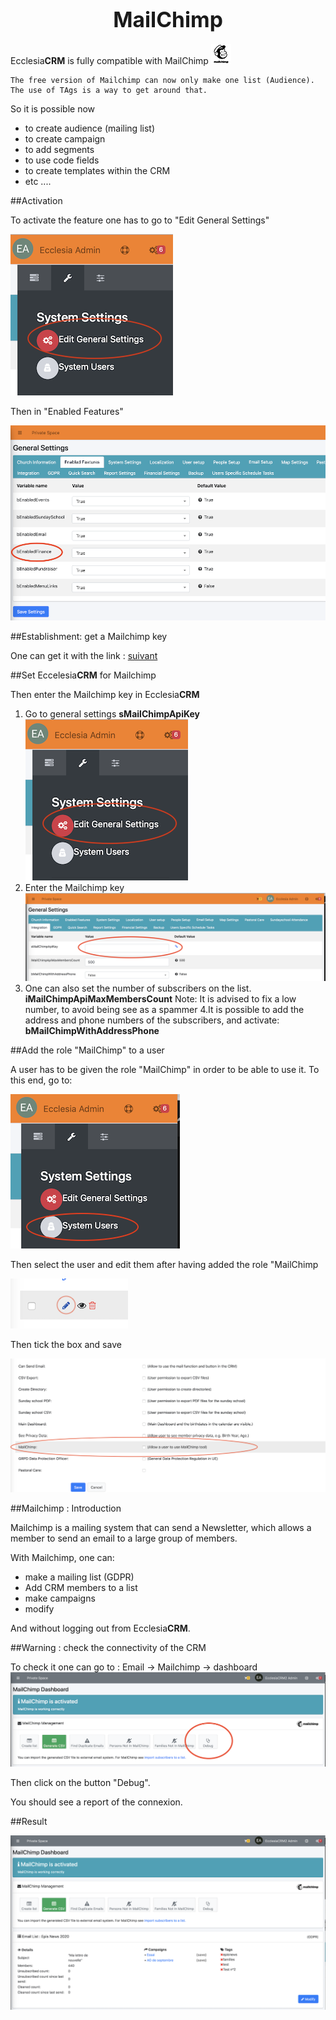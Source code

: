 
# <center><big>MailChimp</big></center>

Ecclesia**CRM** is fully compatible with MailChimp ![Screenshot](../../img/mailchimp/Mailchimp.png)

```
The free version of Mailchimp can now only make one list (Audience).
The use of TAgs is a way to get around that.
```

So it is possible now

- to create audience (mailing list)
- to create campaign
- to add segments
- to use code fields
- to create templates within the CRM
- etc ....


##Activation

To activate the feature one has to go to "Edit General Settings"

![Screenshot](../../img/settings/generalsettings.png)

Then in "Enabled Features"

![Screenshot](../../img/settings/mailchimpactivation.png)

##Establishment: get a Mailchimp key

One can get it with the link :  [suivant](https://mailchimp.com)

##Set Eccelesia**CRM** for Mailchimp

Then enter the Mailchimp key in Ecclesia**CRM**

1. Go to general settings **sMailChimpApiKey** <br>![Screenshot](../../img/settings/generalsettings.png)
2. Enter the Mailchimp key <br>![Screenshot](../../img/settings/mailchimpactivation1.png)
3. One can also set the number of subscribers on the list. **iMailChimpApiMaxMembersCount**
Note: It is advised to fix a low number, to avoid being see as a spammer
4.It is possible to add the address and phone numbers of the subscribers, and activate: **bMailChimpWithAddressPhone**


##Add the role "MailChimp" to a user

A user has to be given the role "MailChimp" in order to be able to use it.
To this end, go to:

![Screenshot](../../img/settings/usersettings.png)

Then select the user and edit them after having added the role "MailChimp

![Screenshot](../../img/settings/usersettingsedit.png)

Then tick the box and save

![Screenshot](../../img/settings/usersettingseditmailchimp.png)


##Mailchimp : Introduction

Mailchimp is a mailing system that can send a Newsletter, which allows a member to send an email to a large group of members.

With Mailchimp, one can:

* make a mailing list (GDPR)
* Add CRM members to a list
* make campaigns
* modify

And without logging out from Ecclesia**CRM**.

##Warning : check the connectivity of the CRM

To check it one can go to : Email -> Mailchimp -> dashboard <br>![Screenshot](../../img/mailchimp/debog.png)

Then click on the button "Debug".

You should see a report of the connexion.

##Result

![Screenshot](../../img/mailchimp/mailchimpdashboard.png)


